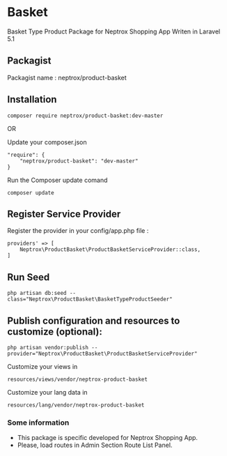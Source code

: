 # Basket
Basket Type Product Package for Neptrox Shopping App Writen in Laravel 5.1

## Packagist
Packagist name : neptrox/product-basket

## Installation

```
composer require neptrox/product-basket:dev-master
```

OR

Update your composer.json
```
"require": {
    "neptrox/product-basket": "dev-master"
}
```

Run the Composer update comand
```
composer update
```

## Register Service Provider

Register the provider in your config/app.php file :

```'
providers' => [
    Neptrox\ProductBasket\ProductBasketServiceProvider::class,
]
```

## Run Seed

``
php artisan db:seed --class="Neptrox\ProductBasket\BasketTypeProductSeeder"
``

## Publish configuration and resources to customize (optional):

```
php artisan vendor:publish --provider="Neptrox\ProductBasket\ProductBasketServiceProvider"
```

Customize your views in
```
resources/views/vendor/neptrox-product-basket
```

Customize your lang data in
```
resources/lang/vendor/neptrox-product-basket
```

### Some information
- This package is specific developed for Neptrox Shopping App.
- Please, load routes in Admin Section Route List Panel.
